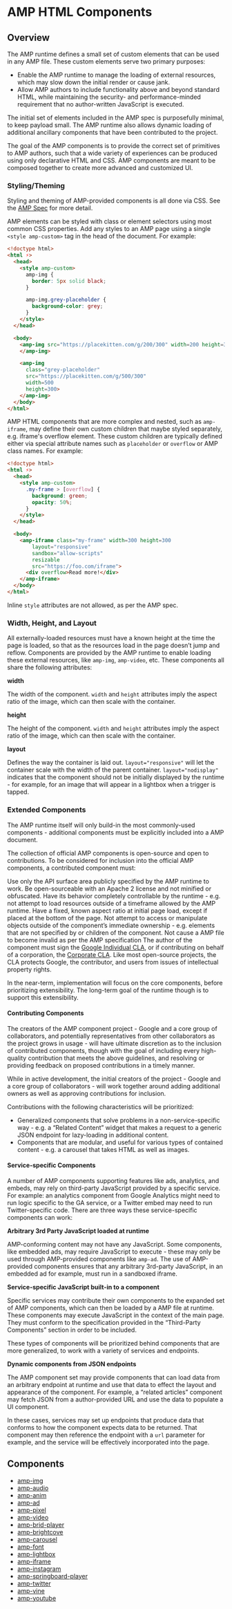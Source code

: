 <!---
Copyright 2015 The AMP HTML Authors. All Rights Reserved.

Licensed under the Apache License, Version 2.0 (the "License");
you may not use this file except in compliance with the License.
You may obtain a copy of the License at

      http://www.apache.org/licenses/LICENSE-2.0

Unless required by applicable law or agreed to in writing, software
distributed under the License is distributed on an "AS-IS" BASIS,
WITHOUT WARRANTIES OR CONDITIONS OF ANY KIND, either express or implied.
See the License for the specific language governing permissions and
limitations under the License.
-->

# AMP HTML Components

## Overview

The AMP runtime defines a small set of custom elements that can be used in any
AMP file. These custom elements serve two primary purposes:

* Enable the AMP runtime to manage the loading of external resources, which may
slow down the initial render or cause jank.
* Allow AMP authors to include functionality above and beyond standard HTML,
while maintaining the security- and performance-minded requirement that no author-written JavaScript is executed.

The initial set of elements included in the AMP spec is purposefully minimal,
to keep payload small. The AMP runtime also allows dynamic loading of additional
ancillary components that have been contributed to the project.

The goal of the AMP components is to provide the correct set of primitives to
AMP authors, such that a wide variety of experiences can be produced using only
declarative HTML and CSS. AMP components are meant to be composed together to
create more advanced and customized UI.

### Styling/Theming

Styling and theming of AMP-provided components is all done via CSS. See the [AMP Spec](amp-html-format.md) for more detail.

AMP elements can be styled with class or element selectors using most common CSS properties.
Add any styles to an AMP page using a single `<style amp-custom>` tag in the head of the document.
For example:

```html
<!doctype html>
<html ⚡>
  <head>
    <style amp-custom>
      amp-img {
        border: 5px solid black;
      }

      amp-img.grey-placeholder {
        background-color: grey;
      }
    </style>
  </head>

  <body>
    <amp-img src="https://placekitten.com/g/200/300" width=200 height=300>
    </amp-img>

    <amp-img
      class="grey-placeholder"
      src="https://placekitten.com/g/500/300"
      width=500
      height=300>
    </amp-img>
  </body>
</html>
```

AMP HTML components that are more complex and nested, such as `amp-iframe`,
may define their own custom children that maybe styled separately, e.g. iframe's
overflow element. These custom children are typically defined either via special
attribute names such as `placeholder` or `overflow` or AMP class names. For
example:

```html
<!doctype html>
<html ⚡>
  <head>
    <style amp-custom>
      .my-frame > [overflow] {
        background: green;
        opacity: 50%;
      }
    </style>
  </head>

  <body>
    <amp-iframe class="my-frame" width=300 height=300
        layout="responsive"
        sandbox="allow-scripts"
        resizable
        src="https://foo.com/iframe">
      <div overflow>Read more!</div>
    </amp-iframe>
  </body>
</html>
```

Inline `style` attributes are not allowed, as per the AMP spec.

### Width, Height, and Layout

All externally-loaded resources must have a known height at the time the page is loaded, so that as the resources load in the page doesn’t jump and reflow. Components are provided by the AMP runtime to enable loading these external resources, like `amp-img`, `amp-video`, etc. These components all share the following attributes:

**width**

The width of the component. `width` and `height` attributes imply the aspect ratio of the image, which can then scale with the container.

**height**

The height of the component. `width` and `height` attributes imply the aspect ratio of the image, which can then scale with the container.

**layout**

Defines the way the container is laid out. `layout="responsive"` will let the container scale with the width of the parent container. `layout="nodisplay"` indicates that the component should not be initially displayed by the runtime - for example, for an image that will appear in a lightbox when a trigger is tapped.



### Extended Components

The AMP runtime itself will only build-in the most commonly-used components - additional components must be explicitly included into a AMP document.

The collection of official AMP components is open-source and open to contributions. To be considered for inclusion into the official AMP components, a contributed component must:

Use only the API surface area publicly specified by the AMP runtime to work.
Be open-sourceable with an Apache 2 license and not minified or obfuscated.
Have its behavior completely controllable by the runtime - e.g. not attempt to load resources outside of a timeframe allowed by the AMP runtime.
Have a fixed, known aspect ratio at initial page load, except if placed at the bottom of the page.
Not attempt to access or manipulate objects outside of the component’s immediate ownership - e.g. elements that are not specified by or children of the component.
Not cause a AMP file to become invalid as per the AMP specification
The author of the component must sign the [Google Individual CLA](https://cla.developers.google.com/about/google-individual), or if contributing on behalf of a corporation, the [Corporate CLA](https://cla.developers.google.com/about/google-corporate?csw=1). Like most open-source projects, the CLA protects Google, the contributor, and users from issues of intellectual property rights.

In the near-term, implementation will focus on the core components, before prioritizing extensibility. The long-term goal of the runtime though is to support this extensibility.

#### Contributing Components

The creators of the AMP component project - Google and a core group of collaborators, and potentially representatives from other collaborators as the project grows in usage - will have ultimate discretion as to the inclusion of contributed components, though with the goal of including every high-quality contribution that meets the above guidelines, and resolving or providing feedback on proposed contributions in a timely manner.

While in active development, the initial creators of the project - Google and a core group of collaborators - will work together around adding additional owners as well as approving contributions for inclusion.

Contributions with the following characteristics will be prioritized:
- Generalized components that solve problems in a non-service-specific way - e.g. a “Related Content” widget that makes a request to a generic JSON endpoint for lazy-loading in additional content.
- Components that are modular, and useful for various types of contained content - e.g. a carousel that takes HTML as well as images.


#### Service-specific Components

A number of AMP components supporting features like ads, analytics, and embeds, may rely on third-party JavaScript provided by a specific service. For example: an analytics component from Google Analytics might need to run logic specific to the GA service, or a Twitter embed may need to run Twitter-specific code.  There are three ways these service-specific components can work:

**Arbitrary 3rd Party JavaScript loaded at runtime**

AMP-conforming content may not have any JavaScript. Some components, like embedded ads, may require JavaScript to execute - these may only be used through AMP-provided components like `amp-ad`. The use of AMP-provided components ensures that any arbitrary 3rd-party JavaScript, in an embedded ad for example, must run in a sandboxed iframe.

**Service-specific JavaScript built-in to a component**

Specific services may contribute their own components to the expanded set of AMP components, which can then be loaded by a AMP file at runtime. These components may execute JavaScript in the context of the main page. They must conform to the specification provided in the “Third-Party Components” section in order to be included.

These types of components will be prioritized behind components that are more generalized, to work with a variety of services and endpoints.

**Dynamic components from JSON endpoints**

The AMP component set may provide components that can load data from an arbitrary endpoint at runtime and use that data to effect the layout and appearance of the component. For example, a “related articles” component may fetch JSON from a author-provided URL and use the data to populate a UI component.

In these cases, services may set up endpoints that produce data that conforms to how the component expects data to be returned. That component may then reference the endpoint with a `url` parameter for example, and the service will be effectively incorporated into the page.


## Components

- [amp-img](../builtins/amp-img.md)
- [amp-audio](../extensions/amp-audio/amp-audio.md)
- [amp-anim](../extensions/amp-anim/amp-anim.md)
- [amp-ad](../builtins/amp-ad.md)
- [amp-pixel](../builtins/amp-pixel.md)
- [amp-video](../builtins/amp-video.md)
- [amp-brid-player](../extensions/amp-brid-player/amp-brid-player.md)
- [amp-brightcove](../extensions/amp-brightcove/amp-brightcove.md)
- [amp-carousel](../extensions/amp-carousel/amp-carousel.md)
- [amp-font](../extensions/amp-font/amp-font.md)
- [amp-lightbox](../extensions/amp-lightbox/amp-lightbox.md)
- [amp-iframe](../extensions/amp-iframe/amp-iframe.md)
- [amp-instagram](../extensions/amp-instagram/amp-instagram.md)
- [amp-springboard-player](../extensions/amp-springboard-player/amp-springboard-player.md)
- [amp-twitter](../extensions/amp-twitter/amp-twitter.md)
- [amp-vine](../extensions/amp-vine/amp-vine.md)
- [amp-youtube](../extensions/amp-youtube/amp-youtube.md)
